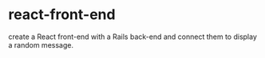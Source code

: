# react-front-end
create a React front-end with a Rails back-end and connect them to display a random message.
